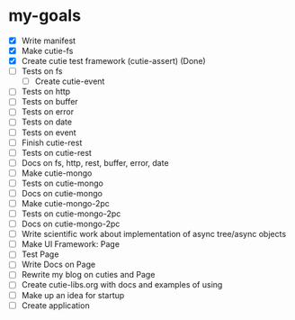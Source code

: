 # my-goals
- [x] Write manifest
- [x] Make cutie-fs
- [x] Create cutie test framework (cutie-assert) (Done)
- [ ] Tests on fs
  - [ ] Create cutie-event
- [ ] Tests on http
- [ ] Tests on buffer
- [ ] Tests on error
- [ ] Tests on date
- [ ] Tests on event
- [ ] Finish cutie-rest
- [ ] Tests on cutie-rest
- [ ] Docs on fs, http, rest, buffer, error, date 
- [ ] Make cutie-mongo
- [ ] Tests on cutie-mongo
- [ ] Docs on cutie-mongo
- [ ] Make cutie-mongo-2pc
- [ ] Tests on cutie-mongo-2pc
- [ ] Docs on cutie-mongo-2pc
- [ ] Write scientific work about implementation of async tree/async objects
- [ ] Make UI Framework: Page
- [ ] Test Page
- [ ] Write Docs on Page
- [ ] Rewrite my blog on cuties and Page
- [ ] Create cutie-libs.org with docs and examples of using
- [ ] Make up an idea for startup
- [ ] Create application
